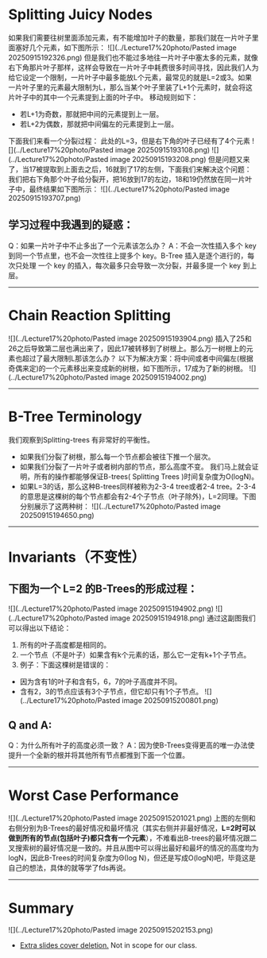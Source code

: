 # Splitting Juicy Nodes

如果我们需要往树里面添加元素，有不能增加叶子的数量，那我们就在一片叶子里面塞好几个元素，如下图所示：
![](../Lecture17%20photo/Pasted image 20250915192326.png)
但是我们也不能过多地往一片叶子中塞太多的元素，就像右下角那片叶子那样，这样会导致在一片叶子中耗费很多时间寻找，因此我们人为给它设定一个限制，一片叶子中最多能放L个元素，最常见的就是L=2或3。如果一片叶子里的元素最大限制为L，那么当某个叶子里装了L+1个元素时，就会将这片叶子中的其中一个元素提到上面的叶子中。
移动规则如下：
- 若L+1为奇数，那就把中间的元素提到上一层。
- 若L+2为偶数，那就把中间偏左的元素提到上一层。

下面我们来看一个分裂过程：
此处的L=3，但是右下角的叶子已经有了4个元素
![](../Lecture17%20photo/Pasted image 20250915193108.png)
![](../Lecture17%20photo/Pasted image 20250915193208.png)
但是问题又来了，当17被提取到上面去之后，16就到了17的左侧，下面我们来解决这个问题：
我们把右下角那个叶子给分裂开，把16放到17的左边，18和19仍然放在同一片叶子中，最终结果如下图所示：
![](../Lecture17%20photo/Pasted image 20250915193707.png)
## 学习过程中我遇到的疑惑：
Q：如果一片叶子中不止多出了一个元素该怎么办？
A：不会一次性插入多个 key 到同一个节点里，也不会一次性往上提多个 key。B-Tree 插入是逐个进行的，每次只处理 一个 key 的插入，每次最多只会导致一次分裂，并最多提一个 key 到上层。

---

# Chain Reaction Splitting

![](../Lecture17%20photo/Pasted image 20250915193904.png)
插入了25和26之后导致第二层也满出来了，因此17被转移到了树根上。那么万一树根上的元素也超过了最大限制L那该怎么办？
以下为解决方案：将中间或者中间偏左(根据奇偶来定)的一个元素移出来变成新的树根，如下图所示，17成为了新的树根。
![](../Lecture17%20photo/Pasted image 20250915194002.png)

---

# B-Tree Terminology

我们观察到Splitting-trees 有非常好的平衡性。
- 如果我们分裂了树根，那么每一个节点都会被往下推一个层次。
- 如果我们分裂了一片叶子或者树内部的节点，那么高度不变。
我们马上就会证明，所有的操作都能够保证B-trees( Splitting Trees )时间复杂度为O(logN)。
- 如果L=3的话，那么这种B-trees同样被称为2-3-4 tree或者2-4 tree。2-3-4的意思是这棵树的每个节点都会有2-4个子节点（叶子除外)，L=2同理。下图分别展示了这两种树：
![](../Lecture17%20photo/Pasted image 20250915194650.png)

---

# Invariants（不变性）

## 下图为一个 L=2 的B-Trees的形成过程：
![](../Lecture17%20photo/Pasted image 20250915194902.png)
![](../Lecture17%20photo/Pasted image 20250915194918.png)
通过这副图我们可以得出以下结论：
1. 所有的叶子高度都是相同的。
2. 一个节点（不是叶子）如果含有k个元素的话，那么它一定有k+1个子节点。
3. 例子：下面这棵树是错误的：
 - 因为含有1的叶子和含有5，6，7的叶子高度并不同。
 - 含有2，3的节点应该有3个子节点，但它却只有1个子节点。
![](../Lecture17%20photo/Pasted image 20250915200801.png)
## Q and A:
Q：为什么所有叶子的高度必须一致？
A：因为使B-Trees变得更高的唯一办法使提升一个全新的根并将其他所有节点都推到下面一个位置。

---

# Worst Case Performance
![](../Lecture17%20photo/Pasted image 20250915201021.png)
上图的左侧和右侧分别为B-Trees的最好情况和最坏情况（其实右侧并非最好情况，**L=2时可以做到所有的节点(包括叶子)都只含有一个元素**），不难看出B-trees的最坏情况跟二叉搜索树的最好情况是一致的。并且从图中可以得出最好和最坏的情况的高度均为logN，因此B-Trees的时间复杂度为Θ(log N)，但还是写成O(logN)吧，毕竟这是自己的想法，具体的就等学了fds再说。

---

# Summary
![](../Lecture17%20photo/Pasted image 20250915202153.png)
- [Extra slides cover deletion.](https://docs.google.com/presentation/d/1mNAtzfc7Mna1rpVzoTcrn9p8ejWIh72QBuEqOJwQzbk/edit#slide=id.g1f5aad9eaf1_0_432) Not in scope for our class.

